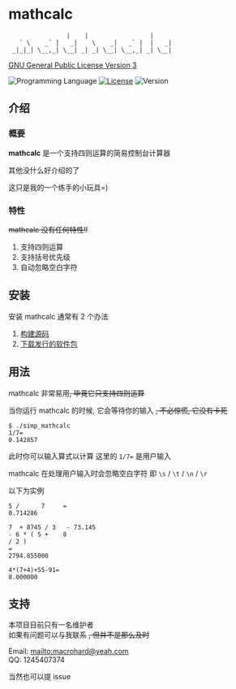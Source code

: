 # mathcalc

	                |    |                 |      
	   ` \    _` |   _|    \    _|   _` |  |   _| 
	 _|_|_| \__,_| \__| _| _| \__| \__,_| _| \__| 

[GNU General Public License Version 3](LICENSE.md)

![Programming Language](https://img.shields.io/badge/Language-C-red)
[![License](https://img.shields.io/badge/License-GNU_GPL_v3-green)](../../LICENSE.md)
![Version](https://img.shields.io/badge/Version-_1.0-blue)

介绍
---------

### 概要

**mathcalc** 是一个支持四则运算的简易控制台计算器

其他没什么好介绍的了

这只是我的一个练手的小玩具=)

### 特性

~~mathcalc 没有任何特性!!~~

1. 支持四则运算
2. 支持括号优先级
3. 自动忽略空白字符

安装
---------

安装 mathcalc 通常有 2 个办法

1. [构建源码](docs/build.md)
2. [下载发行的软件包](docs/source.md)

用法
---------

mathcalc 非常易用~~, 毕竟它只支持四则运算~~

当你运行 mathcalc 的时候, 它会等待你的输入 ~~, 不必惊慌, 它没有卡死~~

	$ ./simp_mathcalc
	1/7=
	0.142857

此时你可以输入算式以计算 这里的 `1/7=` 是用户输入

mathcalc 在处理用户输入时会忽略空白字符 即 `\s` / `\t` / `\n` / `\r`

以下为实例

	5 /      7     =
	0.714286

	7  + 8745 / 3   - 73.145 
	- 6 * ( 5 +    8
	/ 2 )
	=
	2794.855000

	4*(7+4)+55-91=
	8.000000

支持
---------

本项目目前只有一名维护者  
如果有问题可以与我联系 ~~, 但并不是那么及时~~  

Email: <mailto:macrohard@yeah.com>  
QQ: 1245407374

当然也可以提 issue
